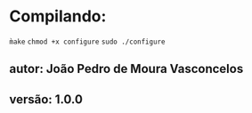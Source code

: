 
# Compilando:

`m̀ake`
`chmod +x configure`
`sudo ./configure`

## autor: João Pedro de Moura Vasconcelos
## versão: 1.0.0
